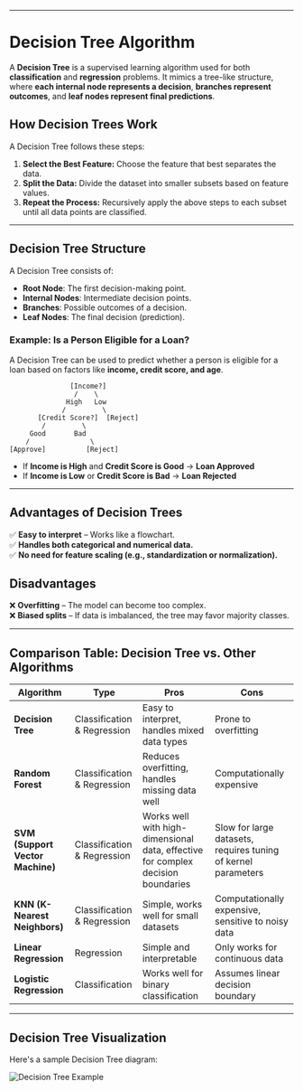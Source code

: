 

---

# **Decision Tree Algorithm**

A **Decision Tree** is a supervised learning algorithm used for both **classification** and **regression** problems. It mimics a tree-like structure, where **each internal node represents a decision**, **branches represent outcomes**, and **leaf nodes represent final predictions**.

## **How Decision Trees Work**
A Decision Tree follows these steps:

1. **Select the Best Feature:** Choose the feature that best separates the data.
2. **Split the Data:** Divide the dataset into smaller subsets based on feature values.
3. **Repeat the Process:** Recursively apply the above steps to each subset until all data points are classified.

---

## **Decision Tree Structure**
A Decision Tree consists of:
- **Root Node**: The first decision-making point.
- **Internal Nodes**: Intermediate decision points.
- **Branches**: Possible outcomes of a decision.
- **Leaf Nodes**: The final decision (prediction).

### **Example: Is a Person Eligible for a Loan?**
A Decision Tree can be used to predict whether a person is eligible for a loan based on factors like **income, credit score, and age**.

```
               [Income?]
                /    \
              High   Low
             /         \
       [Credit Score?]  [Reject]
        /         \
     Good       Bad
    /               \
[Approve]          [Reject]
```

- If **Income is High** and **Credit Score is Good** → **Loan Approved**
- If **Income is Low** or **Credit Score is Bad** → **Loan Rejected**

---

## **Advantages of Decision Trees**
✅ **Easy to interpret** – Works like a flowchart.  
✅ **Handles both categorical and numerical data.**  
✅ **No need for feature scaling (e.g., standardization or normalization).**  

## **Disadvantages**
❌ **Overfitting** – The model can become too complex.  
❌ **Biased splits** – If data is imbalanced, the tree may favor majority classes.  

---

## **Comparison Table: Decision Tree vs. Other Algorithms**

| Algorithm          | Type                      | Pros | Cons |
|------------------|-------------------------|------|------|
| **Decision Tree** | Classification & Regression | Easy to interpret, handles mixed data types | Prone to overfitting |
| **Random Forest** | Classification & Regression | Reduces overfitting, handles missing data well | Computationally expensive |
| **SVM (Support Vector Machine)** | Classification & Regression | Works well with high-dimensional data, effective for complex decision boundaries | Slow for large datasets, requires tuning of kernel parameters |
| **KNN (K-Nearest Neighbors)** | Classification & Regression | Simple, works well for small datasets | Computationally expensive, sensitive to noisy data |
| **Linear Regression** | Regression | Simple and interpretable | Only works for continuous data |
| **Logistic Regression** | Classification | Works well for binary classification | Assumes linear decision boundary |


---

## **Decision Tree Visualization**
Here's a sample Decision Tree diagram:

![Decision Tree Example](https://upload.wikimedia.org/wikipedia/commons/f/f3/CART_tree_titanic_survivors.png)


